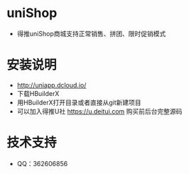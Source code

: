# uniShop
* 得推uniShop商城支持正常销售、拼团、限时促销模式
# 安装说明
* http://uniapp.dcloud.io/ 
* 下载HBuilderX 
* 用HBuilderX打开目录或者直接从git新建项目 
* 可以加入得推U社 https://u.deitui.com 购买前后台完整源码
# 技术支持
* QQ：362606856 

